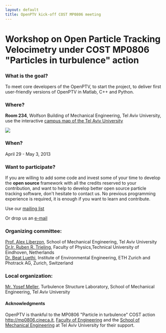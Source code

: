 ```yaml
---
layout: default
title: OpenPTV kick-off COST MP0806 meeting
---
```


# Workshop on Open Particle Tracking Velocimetry under COST MP0806 "Particles in turbulence" action


### What is the goal?

To meet core developers of the OpenPTV, to start the project, to deliver first user-friendly versions of OpenPTV in Matlab, C++ and Python. 

### Where?

**Room 234**, Wolfson Building of Mechanical Engineering, Tel Aviv University, use the interactive [campus map of the Tel Aviv University](http://www2.tau.ac.il/map/unimaple1.asp)

![](http://www.iacmm.org.il/ISCM20/wolfson.jpg)

### When? 

April 29 - May 3, 2013


### Want to participate?

If you are willing to add some code and invest some of your time to develop the **open source** framework with all the credits reserved to your contribution, and want to help to develop better open source particle tracking software, don't hesitate to contact us. No previous programming experience is required, it is enough if you want to learn and contribute. 

Use our [mailing list](https://groups.google.com/forum/#!forum/openptv)

Or drop us an [e-mail](openptv@gmail.com)



### Organizing committee:
[Prof. Alex Liberzon](http://www.eng.tau.ac.il/~alexlib), School of Mechanical Engineering, Tel Aviv University  
[Dr.Ir. Ruben R. Trieling](http://www.tue.nl/en/employee/ep/e/d/ep-uid/19871076/ep-tab/3/), Faculty of Physics,Technical University of Eindhoven,  Netherlands  
[Dr. Beat Luethi](http://www.ifu.ethz.ch/GWH/people/Luethi/index_EN), Institute of Environmental Engineering, ETH Zurich and Photrack AG, Zurich, Switzerland

### Local organization:
[Mr. Yosef Meller](http://www.eng.tau.ac.il/~tsl/people/yosef_meller.html), Turbulence Structure Laboratory, School of Mechanical Engineering, Tel Aviv University


#### Acknowledgments
OpenPTV is thankful to the MP0806 "Particle in turbulence" COST action <http://mp0806.cineca.it>, [Faculty of Engineering](http://www.eng.tau.ac.il/index.php?option=com_content&view=frontpage&Itemid=423&language=en-GB)  and the [School of Mechanical Engineering](http://www.eng.tau.ac.il/index.php?option=com_content&view=article&id=195&Itemid=193&language=en-GB) at Tel Aviv University for their support.


